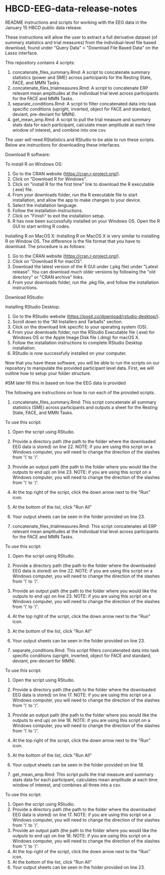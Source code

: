 # HBCD-EEG-data-release-notes
README instructions and scripts for working with the EEG data in the January 15 HBCD public data release.

These instructions will allow the user to extract a full derivative dataset (of summary statistics and trial measures) from the individual-level file based download, found under "Query Data" > "Download File Based Data" on the Lasso interface. 

This repository contains 4 scripts: 
1. concatenate_files_summary.Rmd: A script to concatenate summary statistics (power and SME) across participants for the Resting State, FACE, and MMN Tasks.
2. concatenate_files_trialmeasures.Rmd: A script to concatenate ERP relevant mean amplitudes at the individual trial level across participants for the FACE and MMN Tasks.
3. separate_conditions.Rmd: A script to filter concatenated data into task specific conditions (upright, inverted, object for FACE and standard, deviant, pre-deviant for MMN).
4. get_mean_amp.Rmd: A script to pull the trial measure and summary stats data for each participant, calculate mean amplitude at each time window of interest, and combine into one csv.

The user will need RStatistics and RStudio to be able to run these scripts. Below are instructions for downloading these interfaces. 

Download R software: 

To install R on Windows OS:

1. Go to the CRAN website (https://cran.r-project.org/).
2. Click on "Download R for Windows".
3. Click on "install R for the first time" link to download the R executable (.exe) file.
4. From your downloads folder, run the R executable file to start installation, and allow the app to make changes to your device.
5. Select the installation language.
6. Follow the installation instructions.
7. Click on "Finish" to exit the installation setup.
8. R has now been successfully installed on your Windows OS. Open the R GUI to start writing R codes.

Installing R on MacOS X:
Installing R on MacOS X is very similar to installing R on Window OS. The difference is the file format that you have to download. The procedure is as follows:

1. Go to the CRAN website (https://cran.r-project.org/).
2. Click on "Download R for macOS".
3. Download the latest version of the R GUI under (.pkg file) under "Latest release". You can download much older versions by following the "old directory" or "CRAN archive" links.
4. From your downloads folder, run the .pkg file, and follow the installation instructions.


Download RStudio: 

Installing RStudio Desktop:

1. Go to the RStudio website (https://posit.co/download/rstudio-desktop/).
2. Scroll down to the "All Installers and Tarballs" section. 
3. Click on the download link specific to your operating system (OS). 
4. From your downloads folder, run the RStudio Executable file (.exe) for Windows OS or the Apple Image Disk file (.dmg) for macOS X.
5. Follow the installation instructions to complete RStudio Desktop installation.
6. RStudio is now successfully installed on your computer.


Now that you have these software, you will be able to run the scripts on our repository to manipulate the provided participant level data. First, we will outline how to setup your folder structure. 

#SM later fill this in based on how the EEG data is provided

The following are instructions on how to run each of the provided scripts. 

1. concatenate_files_summary.Rmd:
This script concatenate all summary statistics (SME) across participants and outputs a sheet for the Resting State, FACE, and MMN Tasks. 

To use this script: 
1. Open the script using RStudio. 
2. Provide a directory path (the path to the folder where the downloaded EEG data is stored) on line 22. 
NOTE: if you are using this script on a Windows computer, you will need to change the direction of the slashes from '\\' to '/'.
3. Provide an output path (the path to the folder where you would like the outputs to end up) on line 23. 
NOTE: if you are using this script on a Windows computer, you will need to change the direction of the slashes from '\\' to '/'.
4. At the top right of the script, click the down arrow next to the "Run" icon. 
5. At the bottom of the list, click "Run All" 
6. Your output sheets can be seen in the folder provided on line 23.

2. concatenate_files_trialmeasures.Rmd:
This script concatenates all ERP relevant mean amplitudes at the individual trial level across participants for the FACE and MMN Tasks.

To use this script: 
1. Open the script using RStudio. 
2. Provide a directory path (the path to the folder where the downloaded EEG data is stored) on line 22. 
NOTE: if you are using this script on a Windows computer, you will need to change the direction of the slashes from '\\' to '/'.
3. Provide an output path (the path to the folder where you would like the outputs to end up) on line 23. 
NOTE: if you are using this script on a Windows computer, you will need to change the direction of the slashes from '\\' to '/'.
4. At the top right of the script, click the down arrow next to the "Run" icon. 
5. At the bottom of the list, click "Run All" 
6. Your output sheets can be seen in the folder provided on line 23.

3. separate_conditions.Rmd: 
This script filters concatenated data into task specific conditions (upright, inverted, object for FACE and standard, deviant, pre-deviant for MMN).

To use this script: 
1. Open the script using RStudio. 
2. Provide a directory path (the path to the folder where the downloaded EEG data is stored) on line 17. 
NOTE: if you are using this script on a Windows computer, you will need to change the direction of the slashes from '\\' to '/'.
3. Provide an output path (the path to the folder where you would like the outputs to end up) on line 18. 
NOTE: if you are using this script on a Windows computer, you will need to change the direction of the slashes from '\\' to '/'.
4. At the top right of the script, click the down arrow next to the "Run" icon. 
5. At the bottom of the list, click "Run All" 
6. Your output sheets can be seen in the folder provided on line 18.

4. get_mean_amp.Rmd: 
This script pulls the trial measure and summary stats data for each participant, calculates mean amplitude at each time window of interest, and combines all three into a csv. 

To use this script: 
1. Open the script using RStudio. 
2. Provide a directory path (the path to the folder where the downloaded EEG data is stored) on line 17. 
NOTE: if you are using this script on a Windows computer, you will need to change the direction of the slashes from '\\' to '/'.
3. Provide an output path (the path to the folder where you would like the outputs to end up) on line 18. 
NOTE: if you are using this script on a Windows computer, you will need to change the direction of the slashes from '\\' to '/'.
4. At the top right of the script, click the down arrow next to the "Run" icon. 
5. At the bottom of the list, click "Run All" 
6. Your output sheets can be seen in the folder provided on line 23.


